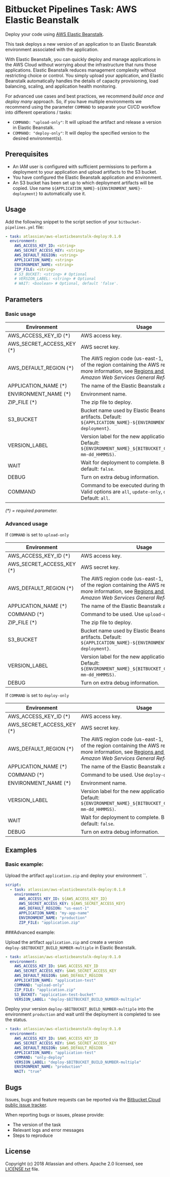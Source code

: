 # Bitbucket Pipelines Task: AWS Elastic Beanstalk
Deploy your code using [AWS Elastic Beanstalk](https://aws.amazon.com/elasticbeanstalk/). 

This task deploys a new version of an application to an Elastic Beanstalk environment associated with the application.

With Elastic Beanstalk, you can quickly deploy and manage applications in the AWS Cloud without worrying about the infrastructure that runs those applications. Elastic Beanstalk reduces management complexity without restricting choice or control. You simply upload your application, and Elastic Beanstalk automatically handles the details of capacity provisioning, load balancing, scaling, and application health monitoring.

For advanced use cases and best practices, we recommend _build once and deploy many_ approach. So, if you have multiple environments we recommend using the parameter `COMMAND` to separate your CI/CD workflow into different operations / tasks:

- `COMMAND: "upload-only"`: It will upload the artifact and release a version in Elastic Beanstalk.
- `COMMAND: "deploy-only"`: It will deploy the specified version to the desired environment(s). 


## Prerequisites
* An IAM user is configured with sufficient permissions to perform a deployment to your application and upload artifacts to the S3 bucket.
* You have configured the Elastic Beanstalk application and environment.
* An S3 bucket has been set up to which deployment artifacts will be copied. Use name `${APPLICATION_NAME}-${ENVIRONMENT_NAME}-deployment}` to automatically use it.

## Usage

Add the following snippet to the script section of your `bitbucket-pipelines.yml` file:
    
```yaml
- task: atlassian/aws-elasticbeanstalk-deploy:0.1.0
  environment:
    AWS_ACCESS_KEY_ID: <string>
    AWS_SECRET_ACCESS_KEY: <string>
    AWS_DEFAULT_REGION: <string>
    APPLICATION_NAME: <string>
    ENVIRONMENT_NAME: <string>
    ZIP_FILE: <string>
    # S3_BUCKET: <string> # Optional
    # VERSION_LABEL: <string> # Optional
    # WAIT: <boolean> # Optional, default 'false'.
```

## Parameters

### Basic usage

| Environment                     | Usage                                                |
| ------------------------------- | ---------------------------------------------------- |
| AWS_ACCESS_KEY_ID (*)           |  AWS access key. |
| AWS_SECRET_ACCESS_KEY (*)       |  AWS secret key. |
| AWS_DEFAULT_REGION (*)          |  The AWS region code (us-east-1, us-west-2, etc.) of the region containing the AWS resource(s). For more information, see [Regions and Endpoints](https://docs.aws.amazon.com/general/latest/gr/rande.html) in the _Amazon Web Services General Reference_. |
| APPLICATION_NAME (*)            |  The name of the Elastic Beanstalk application. |
| ENVIRONMENT_NAME (*)            |  Environment name. |
| ZIP_FILE (*)                    |  The zip file to deploy. |
| S3_BUCKET                       |  Bucket name used by Elastic Beanstalk to store artifacts. Default: `${APPLICATION_NAME}-${ENVIRONMENT_NAME}-deployment}`. |
| VERSION_LABEL                   |  Version label for the new application revision. Default: `${ENVIRONMENT_NAME}_${BITBUCKET_COMMIT:0:8}_YYYY-mm-dd_HHMMSS)`. |
| WAIT                            |  Wait for deployment to complete. Boolean value, default: `false`. |
| DEBUG                           |  Turn on extra debug information. |
| COMMAND                         |  Command to be executed during the deployment. Valid options are `all`, `update-only`, `deploy-only`. Default: `all`. |

_(*) = required parameter._


### Advanced usage

If `COMMAND` is set to `upload-only`

| Environment                     | Usage                                                |
| ------------------------------- | ---------------------------------------------------- |
| AWS_ACCESS_KEY_ID (*)           |  AWS access key. |
| AWS_SECRET_ACCESS_KEY (*)       |  AWS secret key. |
| AWS_DEFAULT_REGION (*)          |  The AWS region code (us-east-1, us-west-2, etc.) of the region containing the AWS resource(s). For more information, see [Regions and Endpoints](https://docs.aws.amazon.com/general/latest/gr/rande.html) in the _Amazon Web Services General Reference_. |
| APPLICATION_NAME (*)            |  The name of the Elastic Beanstalk application. |
| COMMAND (*)                     |  Command to be used. Use `upload-only` here. |
| ZIP_FILE (*)                    |  The zip file to deploy. |
| S3_BUCKET                       |  Bucket name used by Elastic Beanstalk to store artifacts. Default: `${APPLICATION_NAME}-${ENVIRONMENT_NAME}-deployment}`. |
| VERSION_LABEL                   |  Version label for the new application revision. Default: `${ENVIRONMENT_NAME}_${BITBUCKET_COMMIT:0:8}_YYYY-mm-dd_HHMMSS)`. |
| DEBUG                           |  Turn on extra debug information. |

If `COMMAND` is set to `deploy-only`

| Environment                     | Usage                                                |
| ------------------------------- | ---------------------------------------------------- |
| AWS_ACCESS_KEY_ID (*)           |  AWS access key. |
| AWS_SECRET_ACCESS_KEY (*)       |  AWS secret key. |
| AWS_DEFAULT_REGION (*)          |  The AWS region code (us-east-1, us-west-2, etc.) of the region containing the AWS resource(s). For more information, see [Regions and Endpoints](https://docs.aws.amazon.com/general/latest/gr/rande.html) in the _Amazon Web Services General Reference_. |
| APPLICATION_NAME (*)            |  The name of the Elastic Beanstalk application. |
| COMMAND (*)                     |  Command to be used. Use `deploy-only` here. |
| ENVIRONMENT_NAME (*)            |  Environment name. |
| VERSION_LABEL                   |  Version label for the new application revision. Default: `${ENVIRONMENT_NAME}_${BITBUCKET_COMMIT:0:8}_YYYY-mm-dd_HHMMSS)`. |
| WAIT                            |  Wait for deployment to complete. Boolean value, default: `false`. |
| DEBUG                           |  Turn on extra debug information. |

## Examples 

### Basic example:

Upload the artifact `application.zip` and deploy your environment ``.
    
```yaml
script:
  - task: atlassian/aws-elasticbeanstalk-deploy:0.1.0
    environment:
      AWS_ACCESS_KEY_ID: ${AWS_ACCESS_KEY_ID}
      AWS_SECRET_ACCESS_KEY: ${AWS_SECRET_ACCESS_KEY}
      AWS_DEFAULT_REGION: "us-east-1"
      APPLICATION_NAME: "my-app-name"
      ENVIRONMENT_NAME: "production"
      ZIP_FILE: "application.zip"
```

###Advanced example:
    
Upload the artifact `application.zip` and create a version `deploy-$BITBUCKET_BUILD_NUMBER-multiple` in Elastic Beanstalk.

```yaml
- task: atlassian/aws-elasticbeanstalk-deploy:0.1.0
  environment:
    AWS_ACCESS_KEY_ID: $AWS_ACCESS_KEY_ID
    AWS_SECRET_ACCESS_KEY: $AWS_SECRET_ACCESS_KEY
    AWS_DEFAULT_REGION: $AWS_DEFAULT_REGION
    APPLICATION_NAME: "application-test"
    COMMAND: "upload-only"
    ZIP_FILE: "application.zip"
    S3_BUCKET: "application-test-bucket"
    VERSION_LABEL: "deploy-$BITBUCKET_BUILD_NUMBER-multiple"
```

Deploy your version `deploy-$BITBUCKET_BUILD_NUMBER-multiple` into the environment `production` and wait until the deployment is completed to see the status.

```yaml
- task: atlassian/aws-elasticbeanstalk-deploy:0.1.0
  environment:
    AWS_ACCESS_KEY_ID: $AWS_ACCESS_KEY_ID
    AWS_SECRET_ACCESS_KEY: $AWS_SECRET_ACCESS_KEY
    AWS_DEFAULT_REGION: $AWS_DEFAULT_REGION
    APPLICATION_NAME: "application-test"
    COMMAND: "only-deploy"
    VERSION_LABEL: "deploy-$BITBUCKET_BUILD_NUMBER-multiple"
    ENVIRONMENT_NAME: "production"
    WAIT: "true"
```

## Bugs
Issues, bugs and feature requests can be reported via the [Bitbucket Cloud public issue tracker][sitemaster].

When reporting bugs or issues, please provide:

* The version of the task
* Relevant logs and error messages
* Steps to reproduce

## License
Copyright (c) 2018 Atlassian and others.
Apache 2.0 licensed, see [LICENSE.txt](LICENSE.txt) file.

[sitemaster]: https://bitbucket.org/site/master
